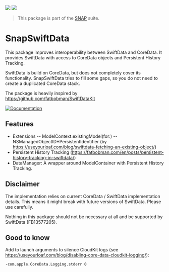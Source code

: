 <!-- Copy badges from SPI -->
[![](https://img.shields.io/endpoint?url=https%3A%2F%2Fswiftpackageindex.com%2Fapi%2Fpackages%2Fsimonnickel%2Fsnap-swift-data%2Fbadge%3Ftype%3Dplatforms)](https://swiftpackageindex.com/simonnickel/snap-swift-data)
[![](https://img.shields.io/endpoint?url=https%3A%2F%2Fswiftpackageindex.com%2Fapi%2Fpackages%2Fsimonnickel%2Fsnap-swift-data%2Fbadge%3Ftype%3Dswift-versions)](https://swiftpackageindex.com/simonnickel/snap-swift-data) 

> This package is part of the [SNAP](https://github.com/simonnickel/snap-abstract) suite.


# SnapSwiftData

This package improves interoperability between SwiftData and CoreData. It provides SwiftData with access to CoreData objects and Persistent History Tracking.

SwiftData is build on CoreData, but does not completely cover its functionality. SnapSwiftData tries to fill some gaps, so you do not need to create a duplicated CoreData stack.

The package is heavily inspired by https://github.com/fatbobman/SwiftDataKit

[![Documentation][documentation badge]][documentation] 

[documentation]: https://swiftpackageindex.com/simonnickel/snap-swift-data/main/documentation/snapswiftdata
[documentation badge]: https://img.shields.io/badge/Documentation-DocC-blue


## Features

- Extensions
-- ModelContext.existingModel(for:)
-- NSManagedObjectID+PersistentIdentifier (by https://useyourloaf.com/blog/swiftdata-fetching-an-existing-object/)
- Persistent History Tracking (https://fatbobman.com/en/posts/persistent-history-tracking-in-swiftdata/)
- DataManager: A wrapper around ModelContainer with Persistent History Tracking.


## Disclaimer

The implementation relies on current CoreData / SwiftData implementation details. This means it might break with future versions of SwiftData. Please use carefully.

Nothing in this package should not be necessary at all and be supported by SwiftData (FB13577205).


## Good to know

Add to launch arguments to silence CloudKit logs (see https://useyourloaf.com/blog/disabling-core-data-cloudkit-logging/):

`-com.apple.CoreData.Logging.stderr 0`
